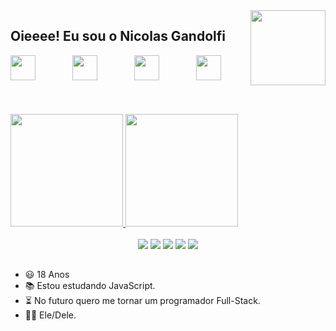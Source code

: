<img align="right" width="120" height="120" src="https://media.giphy.com/media/6Fy1SaMmEBNTEjN8CB/giphy.gif">    

## Oieeee! Eu sou o Nicolas Gandolfi

<div style=text-align: "center"; display: "inline_block";>
  <img hidth="30" width="40" src="https://cdn.jsdelivr.net/gh/devicons/devicon/icons/css3/css3-plain.svg" />
      &nbsp;&nbsp;&nbsp;&nbsp;&nbsp;&nbsp;&nbsp;&nbsp;&nbsp;&nbsp;&nbsp;&nbsp;&nbsp;
  <img hidth="30" width="40" src="https://cdn.jsdelivr.net/gh/devicons/devicon/icons/html5/html5-plain.svg" />
      &nbsp;&nbsp;&nbsp;&nbsp;&nbsp;&nbsp;&nbsp;&nbsp;&nbsp;&nbsp;&nbsp;&nbsp;&nbsp;
  <img hidth="30" width="40" src="https://cdn.jsdelivr.net/gh/devicons/devicon/icons/javascript/javascript-plain.svg" />
      &nbsp;&nbsp;&nbsp;&nbsp;&nbsp;&nbsp;&nbsp;&nbsp;&nbsp;&nbsp;&nbsp;&nbsp;&nbsp;
  <img hidth="30" width="40" src="https://cdn.jsdelivr.net/gh/devicons/devicon/icons/python/python-original.svg" />
      &nbsp;&nbsp;&nbsp;&nbsp;&nbsp;&nbsp;&nbsp;&nbsp;&nbsp;&nbsp;&nbsp;&nbsp;&nbsp;
</div>
<br>
<br>

<div align="left">
  <a href="https://github.com/zNIKK">
  <img height="180em" src="https://github-readme-stats.vercel.app/api?username=zNIKK&show_icons=true&theme=radical&include_all_commits=true&count_private=true"/>
  <img height="180em" src="https://github-readme-stats.vercel.app/api/top-langs/?username=zNIKK&layout=compact&langs_count=7&theme=radical"/>
  </a>
  
</div>

<br>

<div align="center"> 
  <a href="https://www.youtube.com/channel/UCNApxbcgWHv-aS9n-WDhRLA" target="_blank"><img src="https://img.shields.io/badge/YouTube-FF0000?style=for-the-badge&logo=youtube&logoColor=white" target="_blank"></a>
  <a href="https://www.instagram.com/niickinn/" target="_blank"><img src="https://img.shields.io/badge/-Instagram-%23E4405F?style=for-the-badge&logo=instagram&logoColor=white" target="_blank"></a>
 	<a href="https://www.twitch.tv/z_nikk" target="_blank"><img src="https://img.shields.io/badge/Twitch-9146FF?style=for-the-badge&logo=twitch&logoColor=white" target="_blank"></a>
 <a href="https://discord.com/channels/Nikk#4239" target="_blank"><img src="https://img.shields.io/badge/Discord-7289DA?style=for-the-badge&logo=discord&logoColor=white" target="_blank"></a> 
  <a href = "https://mail.google.com/mail/u/2/#inbox"><img src="https://img.shields.io/badge/-Gmail-%23333?style=for-the-badge&logo=gmail&logoColor=white" target="_blank"></a>
</div>

##

- 😃 18 Anos
- 📚 Estou estudando JavaScript.
- ⏳ No futuro quero me tornar um programador Full-Stack.
- 🤷‍♂️ Ele/Dele.
